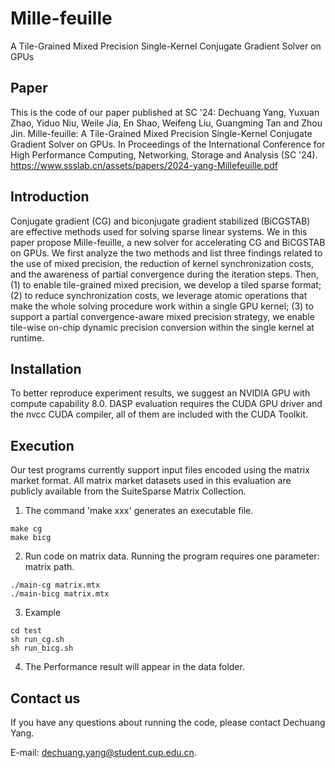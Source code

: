 # Mille-feuille
A Tile-Grained Mixed Precision Single-Kernel Conjugate Gradient Solver on GPUs
## Paper
This is the code of our paper published at SC '24:
Dechuang Yang, Yuxuan Zhao, Yiduo Niu, Weile Jia, En Shao, Weifeng Liu, Guangming Tan and Zhou Jin. Mille-feuille: A Tile-Grained Mixed Precision Single-Kernel Conjugate Gradient Solver on GPUs. In Proceedings of the International Conference for High Performance Computing, Networking, Storage and Analysis (SC '24). https://www.ssslab.cn/assets/papers/2024-yang-Millefeuille.pdf
## Introduction
Conjugate gradient (CG) and biconjugate gradient stabilized (BiCGSTAB) are effective methods used for solving sparse linear systems. We in this paper propose Mille-feuille, a
new solver for accelerating CG and BiCGSTAB on GPUs. We first analyze the two methods and list three findings related to the use of mixed precision, the reduction of kernel synchronization costs, and the awareness of partial convergence during the iteration steps. Then, (1) to enable tile-grained mixed precision, we develop a tiled sparse format; (2) to reduce synchronization costs, we leverage atomic operations that make the whole solving procedure work within a single GPU kernel; (3) to support a partial convergence-aware mixed precision strategy, we enable tile-wise on-chip dynamic precision conversion within the single kernel at runtime.
## Installation
To better reproduce experiment results, we suggest an NVIDIA GPU with compute capability 8.0. DASP evaluation requires the CUDA GPU driver and the nvcc CUDA compiler, all of them are included with the CUDA Toolkit.
## Execution
Our test programs currently support input files encoded using the matrix market format. All matrix market datasets used in this evaluation are publicly available from the SuiteSparse Matrix Collection.

1. The command 'make xxx' generates an executable file.

```
make cg
make bicg
```
2. Run code on matrix data. Running the program requires one parameter: matrix path.

```
./main-cg matrix.mtx
./main-bicg matrix.mtx
```

3. Example

```
cd test
sh run_cg.sh
sh run_bicg.sh
```

4. The Performance result will appear in the data folder.

## Contact us
If you have any questions about running the code, please contact Dechuang Yang.

E-mail: dechuang.yang@student.cup.edu.cn.
